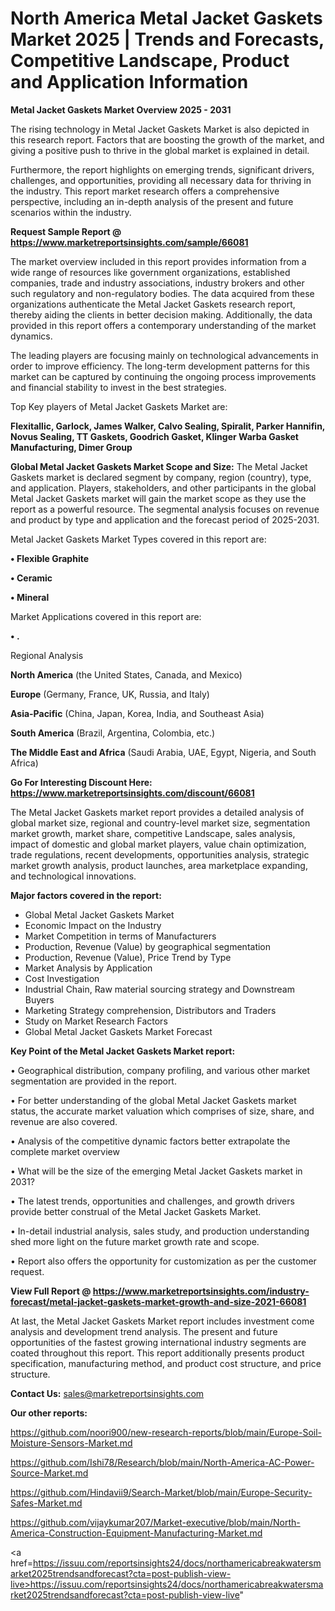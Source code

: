 # North America Metal Jacket Gaskets Market 2025 | Trends and Forecasts, Competitive Landscape, Product and Application Information

<Strong> Metal Jacket Gaskets Market Overview 2025 - 2031</strong>

The rising technology in Metal Jacket Gaskets Market is also depicted in this research report. Factors that are boosting the growth of the market, and giving a positive push to thrive in the global market is explained in detail.

Furthermore, the report highlights on emerging trends, significant drivers, challenges, and opportunities, providing all necessary data for thriving in the industry. This report market research offers a comprehensive perspective, including an in-depth analysis of the present and future scenarios within the industry.

<strong>Request Sample Report @ <a href=https://www.marketreportsinsights.com/sample/66081>https://www.marketreportsinsights.com/sample/66081</a></strong>

The market overview included in this report provides information from a wide range of resources like government organizations, established companies, trade and industry associations, industry brokers and other such regulatory and non-regulatory bodies. The data acquired from these organizations authenticate the Metal Jacket Gaskets research report, thereby aiding the clients in better decision making. Additionally, the data provided in this report offers a contemporary understanding of the market dynamics.

The leading players are focusing mainly on technological advancements in order to improve efficiency. The long-term development patterns for this market can be captured by continuing the ongoing process improvements and financial stability to invest in the best strategies.

Top Key players of Metal Jacket Gaskets Market are:

<strong>Flexitallic, Garlock, James Walker, Calvo Sealing, Spiralit, Parker Hannifin, Novus Sealing, TT Gaskets, Goodrich Gasket, Klinger Warba Gasket Manufacturing, Dimer Group</strong>

<strong><b>Global Metal Jacket Gaskets Market Scope and Size:</b></strong>
The Metal Jacket Gaskets market is declared segment by company, region (country), type, and application. Players, stakeholders, and other participants in the global Metal Jacket Gaskets market will gain the market scope as they use the report as a powerful resource. The segmental analysis focuses on revenue and product by type and application and the forecast period of 2025-2031.

Metal Jacket Gaskets Market Types covered in this report are:

<strong>• Flexible Graphite

• Ceramic

• Mineral</strong>

Market Applications covered in this report are:

<strong>• .</strong> 

Regional Analysis

<strong>North America</strong> (the United States, Canada, and Mexico)

<strong>Europe</strong> (Germany, France, UK, Russia, and Italy)

<strong>Asia-Pacific</strong> (China, Japan, Korea, India, and Southeast Asia)

<strong>South America</strong> (Brazil, Argentina, Colombia, etc.)

<strong>The Middle East and Africa</strong> (Saudi Arabia, UAE, Egypt, Nigeria, and South Africa)

<strong>Go For Interesting Discount Here: <a href=https://www.marketreportsinsights.com/discount/66081>https://www.marketreportsinsights.com/discount/66081</a></strong>

The Metal Jacket Gaskets market report provides a detailed analysis of global market size, regional and country-level market size, segmentation market growth, market share, competitive Landscape, sales analysis, impact of domestic and global market players, value chain optimization, trade regulations, recent developments, opportunities analysis, strategic market growth analysis, product launches, area marketplace expanding, and technological innovations.

<strong><b>Major factors covered in the report:</b></strong>
<ul>
  <li>Global Metal Jacket Gaskets Market </li>
  <li>Economic Impact on the Industry</li>
  <li>Market Competition in terms of Manufacturers</li>
  <li>Production, Revenue (Value) by geographical segmentation</li>
  <li>Production, Revenue (Value), Price Trend by Type</li>
  <li>Market Analysis by Application</li>
  <li>Cost Investigation</li>
  <li>Industrial Chain, Raw material sourcing strategy and Downstream Buyers</li>
  <li>Marketing Strategy comprehension, Distributors and Traders</li>
  <li>Study on Market Research Factors</li>
  <li>Global Metal Jacket Gaskets Market Forecast</li>
</ul>

<strong><b>Key Point of the Metal Jacket Gaskets Market report:</b></strong>

• Geographical distribution, company profiling, and various other market segmentation are provided in the report.

• For better understanding of the global Metal Jacket Gaskets market status, the accurate market valuation which comprises of size, share, and revenue are also covered.

• Analysis of the competitive dynamic factors better extrapolate the complete market overview

• What will be the size of the emerging Metal Jacket Gaskets market in 2031?

• The latest trends, opportunities and challenges, and growth drivers provide better construal of the Metal Jacket Gaskets Market.

• In-detail industrial analysis, sales study, and production understanding shed more light on the future market growth rate and scope.

• Report also offers the opportunity for customization as per the customer request.

<strong><b>View Full Report @ <a href=https://www.marketreportsinsights.com/industry-forecast/metal-jacket-gaskets-market-growth-and-size-2021-66081>https://www.marketreportsinsights.com/industry-forecast/metal-jacket-gaskets-market-growth-and-size-2021-66081</a></b></strong>


At last, the Metal Jacket Gaskets Market report includes investment come analysis and development trend analysis. The present and future opportunities of the fastest growing international industry segments are coated throughout this report. This report additionally presents product specification, manufacturing method, and product cost structure, and price structure.

<strong>Contact Us:</strong>
sales@marketreportsinsights.com

<strong>Our other reports:</strong>

<a href=https://github.com/noori900/new-research-reports/blob/main/Europe-Soil-Moisture-Sensors-Market.md>https://github.com/noori900/new-research-reports/blob/main/Europe-Soil-Moisture-Sensors-Market.md</a>

<a href=https://github.com/Ishi78/Research/blob/main/North-America-AC-Power-Source-Market.md>https://github.com/Ishi78/Research/blob/main/North-America-AC-Power-Source-Market.md</a>

<a href=https://github.com/Hindavii9/Search-Market/blob/main/Europe-Security-Safes-Market.md>https://github.com/Hindavii9/Search-Market/blob/main/Europe-Security-Safes-Market.md</a>

<a href=https://github.com/vijaykumar207/Market-executive/blob/main/North-America-Construction-Equipment-Manufacturing-Market.md>https://github.com/vijaykumar207/Market-executive/blob/main/North-America-Construction-Equipment-Manufacturing-Market.md</a>

<a href=https://issuu.com/reportsinsights24/docs/northamericabreakwatersmarket2025trendsandforecast?cta=post-publish-view-live>https://issuu.com/reportsinsights24/docs/northamericabreakwatersmarket2025trendsandforecast?cta=post-publish-view-live</a>"
